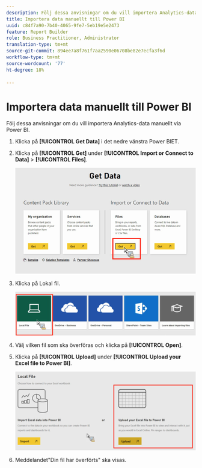 ```yaml
---
description: Följ dessa anvisningar om du vill importera Analytics-data manuellt via Power BI.
title: Importera data manuellt till Power BI
uuid: c84f7a90-7b40-4065-9fe7-5eb19e5e2473
feature: Report Builder
role: Business Practitioner, Administrator
translation-type: tm+mt
source-git-commit: 894ee7a8f761f7aa2590e06708be82e7ecfa3f6d
workflow-type: tm+mt
source-wordcount: '77'
ht-degree: 18%

---
```



# Importera data manuellt till Power BI

Följ dessa anvisningar om du vill importera Analytics-data manuellt via Power BI.

1. Klicka på **[!UICONTROL Get Data]** i det nedre vänstra Power BIET.
1. Klicka på **[!UICONTROL Get]** under **[!UICONTROL Import or Connect to Data]** > **[!UICONTROL Files]**.

   ![](assets/get-data.png)

1. Klicka på Lokal fil.

   ![](assets/local-file.png)

1. Välj vilken fil som ska överföras och klicka på **[!UICONTROL Open]**.
1. Klicka på **[!UICONTROL Upload]** under **[!UICONTROL Upload your Excel file to Power BI]**.

   ![](assets/upload-excel-file.png)

1. Meddelandet&quot;Din fil har överförts&quot; ska visas.

